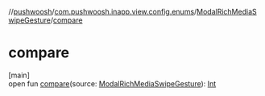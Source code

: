 //[pushwoosh](../../../index.md)/[com.pushwoosh.inapp.view.config.enums](../index.md)/[ModalRichMediaSwipeGesture](index.md)/[compare](compare.md)

# compare

[main]\
open fun [compare](compare.md)(source: [ModalRichMediaSwipeGesture](index.md)): [Int](https://kotlinlang.org/api/latest/jvm/stdlib/kotlin-stdlib/kotlin/-int/index.html)
